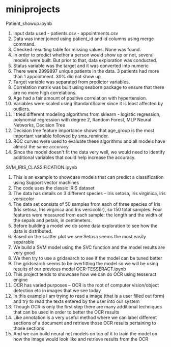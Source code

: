 # miniprojects
Patient_showup.ipynb
1.	Input data used - patients.csv - appointments.csv
2.	Data was inner joined using patient_id and id columns using merge command.
3.	Checked resulting table for missing values. None was found.
4.	In order to predict whether a person would show up or not, several models were built. But prior to that, data exploration was conducted.
5.	Status variable was the target and it was converted into numeric 
6.	There were 2999897 unique patients in the data. 3 patients had more than 1 appointment. 30% did not show up
7.	Target variable was separated from predictor variables.
8.	Correlation matrix was built using seaborn package to ensure that there are no more high correlations.
9.	Age had a fair amount of positive correlation with hypertension.
10.	Variables were scaled using StandardScaler since it is least affected by outliers.
11.	I tried different modeling algorithms from sklearn - logistic regression, polynomial regression with degree 2, Random Forest, MLP Neural Networks, Decision Tree
12.	Decision tree feature importance shows that age_group is the most important variable followed by sms_reminder.
13.	ROC curves were used to evaluate these algorithms and all models have almost the same accuracy.
14.	Since the model doesn't fit the data very well, we would need to identify additional variables that could help increase the accuracy.

SVM_IRIS_CLASSIFICATION.ipynb
1.	This is an example to showcase models that can predict a classification using Support  vector machines
2.	The code uses the classic IRIS dataset
3.	The data has details on 3 different species – Iris setosa, iris virginica, iris versicolor
4.	The data set consists of 50 samples from each of three species of Iris (Iris setosa, Iris virginica and Iris versicolor), so 150 total samples. Four features were measured from each sample: the length and the width of the sepals and petals, in centimeters.
5.	Before building a model we do some data exploration to see how the data is distributed.
6.	Based on the scatter plot we see Setosa seems the most easily separable
7.	We build a SVM model using the SVC function and the model results are very good
8.	We then try to use a gridsearch to see if the model can be tuned better
9.	The gridsearch seems to be overfitting the model so we will be using results of our previous model
OCR-TESSERACT.ipynb
1.	This project tends to showcase how we can do OCR using tesseract engine 
2.	OCR has varied purposes – OCR is the root of computer vision/object detection etc in images that we see today
3.	In this example I am trying to read a image (that is a user filled out form) and try to read the texts entered by the user into our system
4.	Though OCR is only the first step there are many additional techniques that can be used in order to better the OCR  results
5.	Like annotation is a very useful method where we can label different sections of a  document and retrieve those OCR results pertaining to those sections
6.	And we can build neural net models on top of it to train the model on how the image would look like and retrieve results from the OCR 



